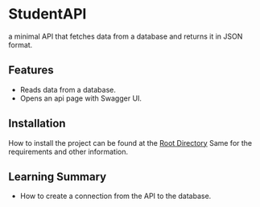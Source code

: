 # StudentAPI
a minimal API that fetches data from a database and returns it in JSON format.

## Features
- Reads data from a database.
- Opens an api page with Swagger UI.

## Installation
How to install the project can be found at the [Root Directory](../)
Same for the requirements and other information.


## Learning Summary
- How to create a connection from the API to the database.